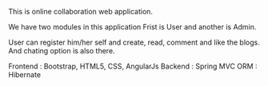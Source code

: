 This is online collaboration web application. 

We have two modules in this application Frist is User and another is Admin.

User can register him/her self and create, read, comment and  like the blogs. And chating option is also there.

Frontend : Bootstrap, HTML5, CSS, AngularJs
Backend  : Spring MVC
ORM      : Hibernate
